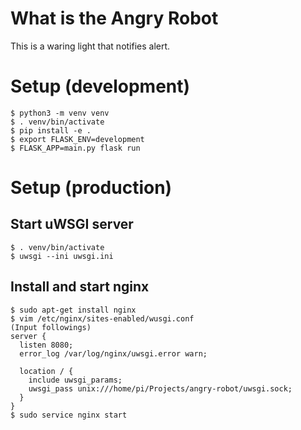 # What is the Angry Robot

This is a waring light that notifies alert.

# Setup (development)

```
$ python3 -m venv venv
$ . venv/bin/activate
$ pip install -e .
$ export FLASK_ENV=development
$ FLASK_APP=main.py flask run
```

# Setup (production)

## Start uWSGI server

```
$ . venv/bin/activate
$ uwsgi --ini uwsgi.ini
```

## Install and start nginx

```
$ sudo apt-get install nginx
$ vim /etc/nginx/sites-enabled/wusgi.conf
(Input followings)
server {
  listen 8080;
  error_log /var/log/nginx/uwsgi.error warn;

  location / {
    include uwsgi_params;
    uwsgi_pass unix:///home/pi/Projects/angry-robot/uwsgi.sock;
  }
}
$ sudo service nginx start
```

